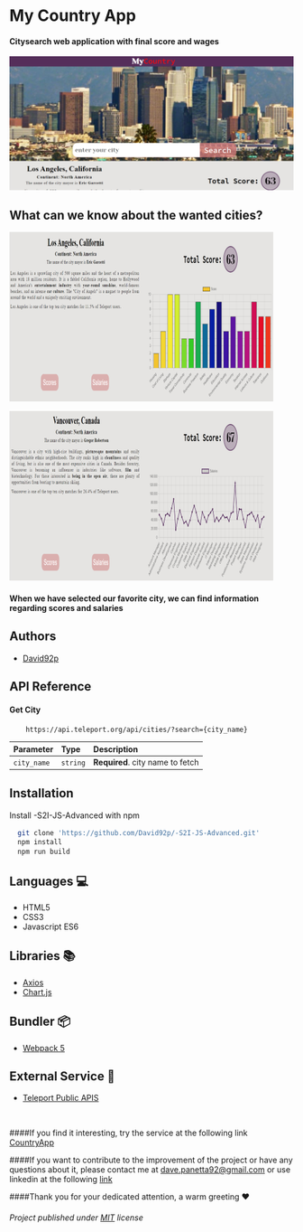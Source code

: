 
# My Country App

#### City ​​search web application with final score and wages


![App Screenshot](https://github.com/David92p/-S2I-JS-Advanced/blob/main/ScreenShot/first-screen.PNG)


## What can we know about the wanted cities?

![App Screenshot](https://github.com/David92p/-S2I-JS-Advanced/blob/main/ScreenShot/second-screen.PNG/)

![App Screenshot](https://github.com/David92p/-S2I-JS-Advanced/blob/main/ScreenShot/third-screen.PNG/)


#### When we have selected our favorite city, we can find information regarding scores and salaries
## Authors

- [David92p](https://github.com/David92p)

## API Reference

#### Get City

```http
    https://api.teleport.org/api/cities/?search={city_name}
```

| Parameter | Type     | Description                       |
| :-------- | :------- | :-------------------------------- |
| `city_name`      | `string` | **Required**. city name to fetch |


## Installation

Install -S2I-JS-Advanced
 with npm

```bash
  git clone 'https://github.com/David92p/-S2I-JS-Advanced.git'
  npm install 
  npm run build
```
## Languages :computer:

* HTML5
* CSS3
* Javascript ES6

## Libraries :books:

* [Axios](https://axios-http.com/)
* [Chart.js](https://www.chartjs.org/)
  
## Bundler :package:

* [Webpack 5](https://webpack.js.org/)

## External Service :incoming_envelope:

* [Teleport Public APIS](https://developers.teleport.org/api/)
<br>

####If you find it interesting, try the service at the following link [CountryApp](https://www.mycountrys2i.netlify.app)

####If you want to contribute to the improvement of the project or have any questions about it, please contact me at [dave.panetta92@gmail.com](dave.panetta92@gmail.com) or use linkedin at the following [link](https://www.linkedin.com/in/davide-panetta/)

####Thank you for your dedicated attention, a warm greeting :heart:
<br>
###### Project published under [MIT](https://choosealicense.com/licenses/mit/) license
